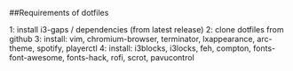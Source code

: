 ##Requirements of dotfiles

1: install i3-gaps / dependencies (from  latest release)
2: clone dotfiles from github
3: install: vim, chromium-browser, terminator, lxappearance, arc-theme, spotify, playerctl
4: install: i3blocks, i3locks, feh, compton, fonts-font-awesome, fonts-hack, rofi, scrot, pavucontrol
